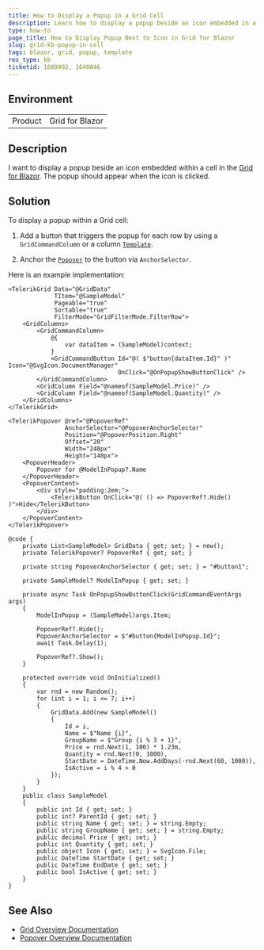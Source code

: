 ```yaml
---
title: How to Display a Popup in a Grid Cell
description: Learn how to display a popup beside an icon embedded in a cell of the Grid for Blazor.
type: how-to
page_title: How to Display Popup Next to Icon in Grid for Blazor
slug: grid-kb-popup-in-cell
tags: blazor, grid, popup, template
res_type: kb
ticketid: 1689992, 1640846
---
```


## Environment

<table>
    <tbody>
        <tr>
            <td>Product</td>
            <td>Grid for Blazor</td>
        </tr>
    </tbody>
</table>

## Description

I want to display a popup beside an icon embedded within a cell in the [Grid for Blazor](slug:grid-overview). The popup should appear when the icon is clicked.

## Solution

To display a popup within a Grid cell:

1. Add a button that triggers the popup for each row by using a `GridCommandColumn` or a column [`Template`](slug:grid-templates-column).

2. Anchor the [`Popover`](slug:popover-overview) to the button via `AnchorSelector`.

Here is an example implementation:

````RAZOR
<TelerikGrid Data="@GridData"
             TItem="@SampleModel"
             Pageable="true"
             Sortable="true"
             FilterMode="GridFilterMode.FilterRow">
    <GridColumns>
        <GridCommandColumn>
            @{
                var dataItem = (SampleModel)context;
            }
            <GridCommandButton Id="@( $"button{dataItem.Id}" )" Icon="@SvgIcon.DocumentManager"
                               OnClick="@OnPopupShowButtonClick" />
        </GridCommandColumn>
        <GridColumn Field="@nameof(SampleModel.Price)" />
        <GridColumn Field="@nameof(SampleModel.Quantity)" />
    </GridColumns>
</TelerikGrid>

<TelerikPopover @ref="@PopoverRef"
                AnchorSelector="@PopoverAnchorSelector"
                Position="@PopoverPosition.Right"
                Offset="20"
                Width="240px"
                Height="140px">
    <PopoverHeader>
        Popover for @ModelInPopup?.Name
    </PopoverHeader>
    <PopoverContent>
        <div style="padding:2em;">
            <TelerikButton OnClick="@( () => PopoverRef?.Hide() )">Hide</TelerikButton>
        </div>
    </PopoverContent>
</TelerikPopover>

@code {
    private List<SampleModel> GridData { get; set; } = new();
    private TelerikPopover? PopoverRef { get; set; }

    private string PopoverAnchorSelector { get; set; } = "#button1";

    private SampleModel? ModelInPopup { get; set; }

    private async Task OnPopupShowButtonClick(GridCommandEventArgs args)
    {
        ModelInPopup = (SampleModel)args.Item;

        PopoverRef?.Hide();
        PopoverAnchorSelector = $"#button{ModelInPopup.Id}";
        await Task.Delay(1);

        PopoverRef?.Show();
    }

    protected override void OnInitialized()
    {
        var rnd = new Random();
        for (int i = 1; i <= 7; i++)
        {
            GridData.Add(new SampleModel()
            {
                Id = i,
                Name = $"Name {i}",
                GroupName = $"Group {i % 3 + 1}",
                Price = rnd.Next(1, 100) * 1.23m,
                Quantity = rnd.Next(0, 1000),
                StartDate = DateTime.Now.AddDays(-rnd.Next(60, 1000)),
                IsActive = i % 4 > 0
            });
        }
    }
    public class SampleModel
    {
        public int Id { get; set; }
        public int? ParentId { get; set; }
        public string Name { get; set; } = string.Empty;
        public string GroupName { get; set; } = string.Empty;
        public decimal Price { get; set; }
        public int Quantity { get; set; }
        public object Icon { get; set; } = SvgIcon.File;
        public DateTime StartDate { get; set; }
        public DateTime EndDate { get; set; }
        public bool IsActive { get; set; }
    }
}
````

## See Also

* [Grid Overview Documentation](slug:grid-overview)
* [Popover Overview Documentation](slug:popover-overview)

